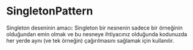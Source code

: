 # SingletonPattern
Singleton deseninin amacı:
Singleton bir nesnenin sadece bir örneğinin olduğundan emin olmak ve bu nesneye ihtiyacınız olduğunda kodunuzda her yerde aynı (ve tek örneğin) çağırılmasını sağlamak için kullanılır.


